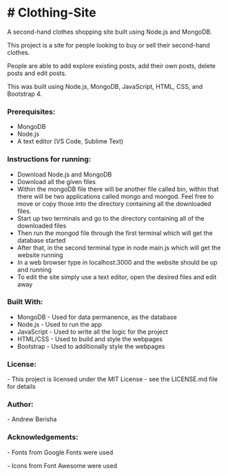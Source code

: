 <h1># Clothing-Site</h1>
<p>A second-hand clothes shopping site built using Node.js and MongoDB.</p>

<p>This project is a site for people looking to buy or sell their second-hand clothes. </p>
<p>People are able to add explore existing posts, add their own posts, delete posts and edit posts.</p>
<p>This was built using Node.js, MongoDB, JavaScript, HTML, CSS, and Bootstrap 4.</p>

<h3>Prerequisites:</h3>
<ul>
    <li>MongoDB</li>
    <li>Node.js</li>
    <li>A text editor (VS Code, Sublime Text)</li>
</ul>

<h3>Instructions for running:</h3>
<ul>
    <li>Download Node.js and MongoDB </li>
    <li>Download all the given files </li>
    <li>Within the mongoDB file there will be another file called bin, within that there will be two applications called mongo and mongod. Feel free to move or copy those into the directory containing all the downloaded files.</li>
    <li>Start up two terminals and go to the directory containing all of the downloaded files</li>
    <li>Then run the mongod file through the first terminal which will get the database started</li>
    <li>After that, in the second terminal type in node main.js which will get the website running </li>
    <li>In a web browser type in localhost:3000 and the website should be up and running </li>
    <li>To edit the site simply use a text editor, open the desired files and edit away</li>
</ul>

<h3>Built With:</h3>
<ul>
    <li>MongoDB - Used for data permanence, as the database</li>
    <li>Node.js - Used to run the app</li>
    <li>JavaScript - Used to write all the logic for the project</li>
    <li>HTML/CSS - Used to build and style the webpages</li>
    <li>Bootstrap - Used to additionally style the webpages</li>
</ul>

<h3>License:</h3>
<p>- This project is licensed under the MIT License - see the LICENSE.md file for details</p>

<h3>Author:</h3>
<p>- Andrew Berisha</p> 


<h3>Acknowledgements:</h3>
<p>- Fonts from Google Fonts were used</p> 
<p>- Icons from Font Awesome were used </p>
